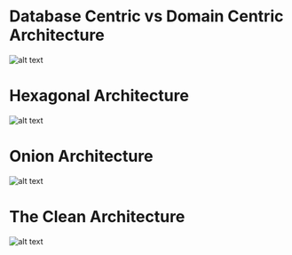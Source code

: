 # Database Centric vs Domain Centric Architecture
![alt text](https://github.com/phongnguyend/Practical.CleanArchitecture/blob/master/docs/imgs/database-centrics-vs-domain-centric-architecture.png)

# Hexagonal Architecture
![alt text](https://github.com/phongnguyend/Practical.CleanArchitecture/blob/master/docs/imgs/hexagonal-architecture.png)

# Onion Architecture
![alt text](https://github.com/phongnguyend/Practical.CleanArchitecture/blob/master/docs/imgs/onion-architecture.png)

# The Clean Architecture
![alt text](https://github.com/phongnguyend/Practical.CleanArchitecture/blob/master/docs/imgs/the-clean-architecture.png)
